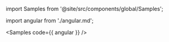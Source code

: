 import Samples from '@site/src/components/global/Samples';

<!-- import javascript from './javascript.md';
import react from './react.md';
import vue from './vue.md'; -->

import angular from './angular.md';

<Samples code={{ angular }} />
